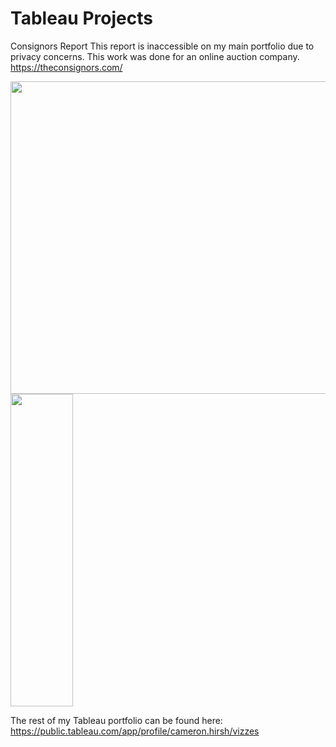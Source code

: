 # Tableau Projects

Consignors Report
This report is inaccessible on my main portfolio due to privacy concerns. This work was done for an online auction company. https://theconsignors.com/

<img src="assets/Tableau img/Screenshot 2024-09-11 at 10.42.32 PM.png" width="1000" height="500">
<img src="assets/Tableau img/Screenshot 2024-09-11 at 10.28.40 PM.png" width="100" height="500">


The rest of my Tableau portfolio can be found here: 
https://public.tableau.com/app/profile/cameron.hirsh/vizzes
